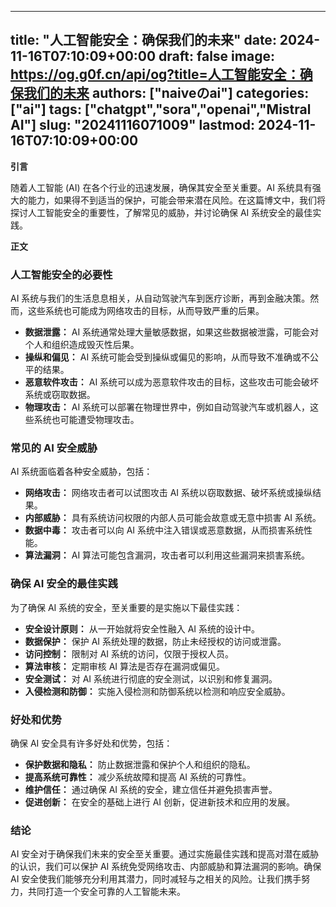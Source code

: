 
---
title: "人工智能安全：确保我们的未来"
date: 2024-11-16T07:10:09+00:00
draft: false
image: https://og.g0f.cn/api/og?title=人工智能安全：确保我们的未来
authors: ["naiveのai"]
categories: ["ai"]
tags: ["chatgpt","sora","openai","Mistral AI"]
slug: "20241116071009"
lastmod: 2024-11-16T07:10:09+00:00
---
**引言**

随着人工智能 (AI) 在各个行业的迅速发展，确保其安全至关重要。AI 系统具有强大的能力，如果得不到适当的保护，可能会带来潜在风险。在这篇博文中，我们将探讨人工智能安全的重要性，了解常见的威胁，并讨论确保 AI 系统安全的最佳实践。

**正文**

### 人工智能安全的必要性

AI 系统与我们的生活息息相关，从自动驾驶汽车到医疗诊断，再到金融决策。然而，这些系统也可能成为网络攻击的目标，从而导致严重的后果。

* **数据泄露：** AI 系统通常处理大量敏感数据，如果这些数据被泄露，可能会对个人和组织造成毁灭性后果。
* **操纵和偏见：** AI 系统可能会受到操纵或偏见的影响，从而导致不准确或不公平的结果。
* **恶意软件攻击：** AI 系统可以成为恶意软件攻击的目标，这些攻击可能会破坏系统或窃取数据。
* **物理攻击：** AI 系统可以部署在物理世界中，例如自动驾驶汽车或机器人，这些系统也可能遭受物理攻击。

### 常见的 AI 安全威胁

AI 系统面临着各种安全威胁，包括：

* **网络攻击：** 网络攻击者可以试图攻击 AI 系统以窃取数据、破坏系统或操纵结果。
* **内部威胁：** 具有系统访问权限的内部人员可能会故意或无意中损害 AI 系统。
* **数据中毒：** 攻击者可以向 AI 系统中注入错误或恶意数据，从而损害系统性能。
* **算法漏洞：** AI 算法可能包含漏洞，攻击者可以利用这些漏洞来损害系统。

### 确保 AI 安全的最佳实践

为了确保 AI 系统的安全，至关重要的是实施以下最佳实践：

* **安全设计原则：** 从一开始就将安全性融入 AI 系统的设计中。
* **数据保护：** 保护 AI 系统处理的数据，防止未经授权的访问或泄露。
* **访问控制：** 限制对 AI 系统的访问，仅限于授权人员。
* **算法审核：** 定期审核 AI 算法是否存在漏洞或偏见。
* **安全测试：** 对 AI 系统进行彻底的安全测试，以识别和修复漏洞。
* **入侵检测和防御：** 实施入侵检测和防御系统以检测和响应安全威胁。

### 好处和优势

确保 AI 安全具有许多好处和优势，包括：

* **保护数据和隐私：** 防止数据泄露和保护个人和组织的隐私。
* **提高系统可靠性：** 减少系统故障和提高 AI 系统的可靠性。
* **维护信任：** 通过确保 AI 系统的安全，建立信任并避免损害声誉。
* **促进创新：** 在安全的基础上进行 AI 创新，促进新技术和应用的发展。

### 结论

AI 安全对于确保我们未来的安全至关重要。通过实施最佳实践和提高对潜在威胁的认识，我们可以保护 AI 系统免受网络攻击、内部威胁和算法漏洞的影响。确保 AI 安全使我们能够充分利用其潜力，同时减轻与之相关​​的风险。让我们携手努力，共同打造一个安全可靠的人工智能未来。